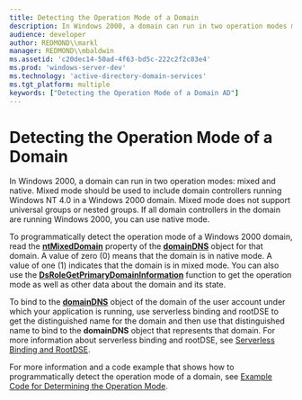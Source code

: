 ```yaml
---
title: Detecting the Operation Mode of a Domain
description: In Windows 2000, a domain can run in two operation modes mixed and native.
audience: developer
author: REDMOND\\markl
manager: REDMOND\\mbaldwin
ms.assetid: 'c20dec14-50ad-4f63-bd5c-222c2f2c83e4'
ms.prod: 'windows-server-dev'
ms.technology: 'active-directory-domain-services'
ms.tgt_platform: multiple
keywords: ["Detecting the Operation Mode of a Domain AD"]
---
```


# Detecting the Operation Mode of a Domain

In Windows 2000, a domain can run in two operation modes: mixed and native. Mixed mode should be used to include domain controllers running Windows NT 4.0 in a Windows 2000 domain. Mixed mode does not support universal groups or nested groups. If all domain controllers in the domain are running Windows 2000, you can use native mode.

To programmatically detect the operation mode of a Windows 2000 domain, read the [**ntMixedDomain**](https://msdn.microsoft.com/library/ms679001) property of the [**domainDNS**](https://msdn.microsoft.com/library/ms682204) object for that domain. A value of zero (0) means that the domain is in native mode. A value of one (1) indicates that the domain is in mixed mode. You can also use the [**DsRoleGetPrimaryDomainInformation**](dsrolegetprimarydomaininformation.md) function to get the operation mode as well as other data about the domain and its state.

To bind to the [**domainDNS**](https://msdn.microsoft.com/library/ms682204) object of the domain of the user account under which your application is running, use serverless binding and rootDSE to get the distinguished name for the domain and then use that distinguished name to bind to the **domainDNS** object that represents that domain. For more information about serverless binding and rootDSE, see [Serverless Binding and RootDSE](serverless-binding-and-rootdse.md).

For more information and a code example that shows how to programmatically detect the operation mode of a domain, see [Example Code for Determining the Operation Mode](example-code-for-determining-the-operation-mode.md).

 

 




